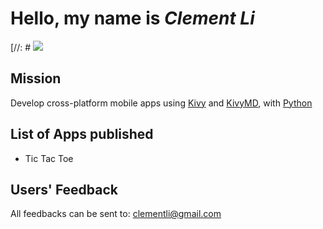 # Hello, my name is *Clement Li*

[//: # ![](https://as1.ftcdn.net/v2/jpg/00/15/63/84/1000_F_15638468_wX6fXjIv39oanZBd38ck61t43ybpffSR.jpg)

## Mission
Develop cross-platform mobile apps using [Kivy](https://kivy.org/) and [KivyMD](https://kivymd.readthedocs.io/en/latest/), with [Python](https://www.python.org/)

## List of Apps published
- Tic Tac Toe

## Users' Feedback
All feedbacks can be sent to: <clementli@gmail.com>
